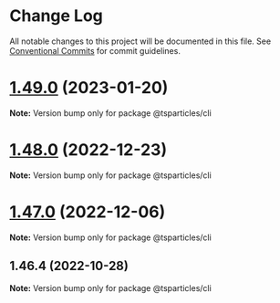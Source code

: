 # Change Log

All notable changes to this project will be documented in this file.
See [Conventional Commits](https://conventionalcommits.org) for commit guidelines.

# [1.49.0](https://github.com/tsparticles/cli/compare/@tsparticles/cli@1.48.0...@tsparticles/cli@1.49.0) (2023-01-20)

**Note:** Version bump only for package @tsparticles/cli





# [1.48.0](https://github.com/tsparticles/cli/compare/@tsparticles/cli@1.47.0...@tsparticles/cli@1.48.0) (2022-12-23)

**Note:** Version bump only for package @tsparticles/cli





# [1.47.0](https://github.com/tsparticles/cli/compare/@tsparticles/cli@1.46.4...@tsparticles/cli@1.47.0) (2022-12-06)

**Note:** Version bump only for package @tsparticles/cli





## 1.46.4 (2022-10-28)

**Note:** Version bump only for package @tsparticles/cli
